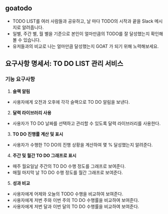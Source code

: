 ## goatodo

- TODO LIST를 여러 사람들과 공유하고, 날 마다 TODO의 시작과 끝을 Slack 메시지로 알려줍니다.
- 일별, 주간 별, 월 별을 기준으로 본인이 얼마만큼의 TODO를 잘 달성했는지 확인해 볼 수 있습니다.
- 유저들과의 비교로 나는 얼마만큼 달성했는지 GOAT 가 되기 위해 노력해보세요.


## 요구사항 명세서: TO DO LIST 관리 서비스
### 기능 요구사항
1. **슬랙 알림**
- 사용자에게 오전과 오후에 각각 슬랙으로 TO DO 알림을 보낸다.
2. **달력 라이브러리 사용**
- 사용자가 TO DO 날짜를 선택하고 관리할 수 있도록 달력 라이브러리를 사용한다.
3. **TO DO 진행률 계산 및 표시**
- 사용자가 수행한 TO DO의 진행 상황을 계산하여 몇 % 달성했는지 알려준다.
4. **주간 및 월간 TO DO 그래프로 표시**
- 매주 월요일날 주간의 TO DO 수행 정도를 그래프로 보여준다.
- 매월 마지막 날 TO DO 수행 정도를 월간 그래프로 보여준다. 
5. **성과 비교**
- 사용자에게 어제와 오늘의 TODO 수행을 비교하여 보여준다.
- 사용자에게 저번 주와 이번 주의 TO DO 수행률을 비교하여 보여준다.
- 사용자에게 저번 달과 이번 달의 TO DO 수행률을 비교하여 보여준다.